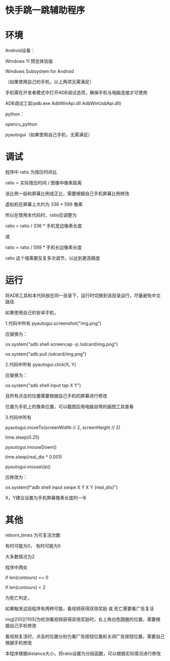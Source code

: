 # 快手跳一跳辅助程序

# 环境

Android设备：

Windows 11 预览体验版

Windows Subsystem for Android

（如果使用自己的手机，以上两项无需满足）

手机需在开发者模式中打开ADB调试选项，确保手机与电脑连接才可使用

ADB调试工具(adb.exe AdbWinApi.dll AdbWinUsbApi.dll)

python：

opencv_python

pyautogui（如果使用自己手机，无需满足）

# 调试

程序中 ratio 为按压时间比

ratio = 实际按压时间 / 图像中像素距离

该比例一般和屏幕比例成正比，需要根据自己手机屏幕比例修改

虚拟机在屏幕上大约为 336 * 599 像素

所以在使用本代码时，ratio应调整为

ratio = ratio / 336 * 手机宽边像素长度

或

ratio = ratio / 599 * 手机长边像素长度

ratio 这个值需要反复多次调节，以达到更高精度

# 运行

将ADB工具和本代码放在同一目录下，运行时切换到该目录运行，尽量避免中文路径

如果使用自己的安卓手机，

1.代码中所有
pyautogui.screenshot("img.png")

应替换为：

os.system("adb shell screencap -p /sdcard/img.png")

os.system("adb pull /sdcard/img.png")

2.代码中所有
pyautogui.click(X, Y)

应替换为：

os.system("adb shell input tap X Y")

且所有点击的位置需要根据自己手机的屏幕进行修改

位置为手机上的像素位置，可以截图后用电脑自带的画图工具查看

3.代码中所有

pyautogui.moveTo(screenWidth // 2, screenHeight // 2)

time.sleep(0.25)

pyautogui.mouseDown()

time.sleep(real_dis * 0.001)

pyautogui.mouseUp()

应修改为：

os.system(f"adb shell input swipe X Y X Y {real_dis}")

X，Y建议设置为手机屏幕像素长度的一半

# 其他

reborn_times 为可复活次数

有时可能为0， 有时可能为5

大多数情况为2

程序中两处

if len(contours) == 0

if len(contours) < 2

为死亡判定，

如果触发这段程序有两种可能，看视频获得双倍奖励 或 死亡需要看广告复活

img[255][1105]为检测看视频获得双倍奖励时，右上角白色圆圈的位置，需要根据自己手机修改

看视频复活时，点击的位置分别为看广告按钮位置和关闭广告按钮位置，需要自己根据手机修改

本程序根据distance大小，将ratio设置为分段函数，可以根据实际情况进行修改
